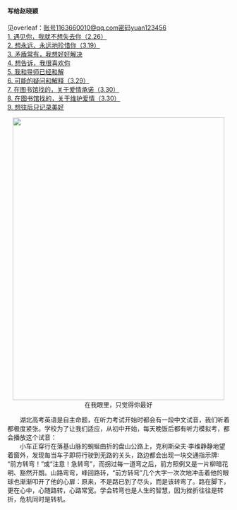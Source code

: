 #### 写给赵晓颖  
见overleaf：账号1163660010@qq.com密码yuan123456  
[1. 遇见你，我就不想失去你（2.26）](1.md)  
[2. 想永远、永远地珍惜你（3.19）](2.md)  
[3. 矛盾常有，我想好好解决](5.md)  
[4. 想告诉，我很喜欢你](3.md)  
[5. 我和导师已经和解](6.md)  
[6. 可能的疑问和解释（3.29）](7.md)  
[7. 在图书馆找的，关于爱情承诺（3.30）](8.md)  
[8. 在图书馆找的，关于维护爱情（3.30）](9.md)  
[9. 想往后只记录美好](4.md)  

<div style="text-align:center"><img src="https://pic2.zhimg.com/80/v2-95b000694b20445686dc488c8f27d0fd_720w.jpg" width = "480" height = "640" align=center/></div>
<center>在我眼里，只觉得你最好</center>

&emsp;&emsp;湖北高考英语是自主命题，在听力考试开始时都会有一段中文试音，我们听着都极度紧张。学校为了让我们适应，从初中开始，每天晚饭后都有听力模拟考，都会播放这个试音：  
&emsp;&emsp;小车正穿行在落基山脉的蜿蜒曲折的盘山公路上，克利斯朵夫·李维静静地望着窗外，发现每当车子即将行驶到无路的关头，路边都会出现一块交通指示牌∶
“前方转弯！”或“注意！急转弯”，而拐过每一道弯之后，前方照例又是一片柳暗花明、豁然开朗。山路弯弯，峰回路转，“前方转弯”几个大字一次次地冲击着他的眼球也渐渐叩开了他的心扉：原来，不是路已到了尽头，而是该转弯了。路在脚下，更在心中，心随路转，心路常宽。学会转弯也是人生的智慧，因为挫折往往是转折，危机同时是转机。
